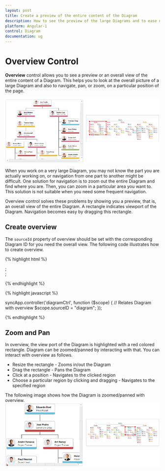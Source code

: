 ```yaml
---
layout: post
title: Create a preview of the entire content of the Diagram
description: How to see the preview of the large Diagrams and to ease navigations within that Diagram?
platform: Angular-1
control: Diagram
documentation: ug
---
```



# Overview Control

**Overview** control allows you to see a preview or an overall view of the entire content of a Diagram. This helps you to look at the overall picture of a large Diagram and also to navigate, pan, or zoom, on a particular position of the page.

![](/angular-1/Diagram/Overview-Control_images/Overview-Control_img1.png)

When you work on a very large Diagram, you may not know the part you are actually working on, or navigation from one part to another might be difficult. One solution for navigation is to zoom out the entire Diagram and find where you are. Then, you can zoom in a particular area you want to. This solution is not suitable when you need some frequent navigation.

Overview control solves these problems by showing you a preview, that is, an overall view of the entire Diagram. A rectangle indicates viewport of the Diagram. Navigation becomes easy by dragging this rectangle.

## Create overview

The `sourceId` property of overview should be set with the corresponding Diagram ID for you need the overall view. The following code illustrates how to create overview.  

{% highlight html %}

<!--Initializes the Diagram element-->
<div id="diagram"></div>;

<!-- Initializes the overview element -->
<div id="overview"></div>;

{% endhighlight %}

{% highlight javascript %}
<div  ng-controller="diagramCtrl">
     <div>
     <ej-diagram id="diagram" e-width="100%" e-height="600px">
     </ej-diagram>
      </div>
      <div class="row">
       <ej-overview id="Overview" e-width="100%" e-height="560px"
           e-sourceid="sourceID">
       </ej-overview>
       </div>
</div>
    syncApp.controller('diagramCtrl', function ($scope) {
    // Relates Diagram with overview
    $scope.sourceID = "diagram";
});

{% endhighlight %}

## Zoom and Pan

In overview, the view port of the Diagram is highlighted with a red colored rectangle. Diagram can be zoomed/panned by interacting with that. You can interact with overview as follows. 

* Resize the rectangle - Zooms in/out the Diagram
* Drag the rectangle - Pans the Diagram
* Click at a position - Navigates to the clicked region
* Choose a particular region by clicking and dragging - Navigates to the specified region

The following image shows how the Diagram is zoomed/panned with overview.
![](/angular-1/Diagram/Overview-Control_images/Overview-Control_img2.png)